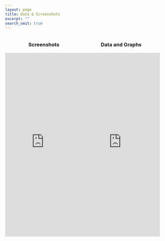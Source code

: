```yaml
---
layout: page
title: Data & Screenshots
excerpt: ""
search_omit: true
---
```


<div style="width: 50%; float: left; text-align: center">
  <h3>Screenshots</h3>
  <iframe src="https://drive.google.com/embeddedfolderview?id=0B2RH_BSaD6YPY1dZR0x1S2QxZ1U#grid" style="width:100%; height:600px; border:0;"></iframe>
</div>

<div style="width: 50%; float: right; text-align: center">
  <h3>Data and Graphs</h3>
  <iframe src="https://drive.google.com/embeddedfolderview?id=0B2RH_BSaD6YPUko5QVRzZFg2MEk#grid" style="width:100%; height:600px; border:0;"></iframe>
</div>